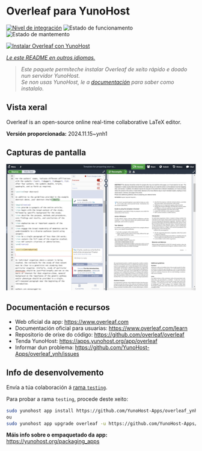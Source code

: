 <!--
NOTA: Este README foi creado automáticamente por <https://github.com/YunoHost/apps/tree/master/tools/readme_generator>
NON debe editarse manualmente.
-->

# Overleaf para YunoHost

[![Nivel de integración](https://dash.yunohost.org/integration/overleaf.svg)](https://ci-apps.yunohost.org/ci/apps/overleaf/) ![Estado de funcionamento](https://ci-apps.yunohost.org/ci/badges/overleaf.status.svg) ![Estado de mantemento](https://ci-apps.yunohost.org/ci/badges/overleaf.maintain.svg)

[![Instalar Overleaf con YunoHost](https://install-app.yunohost.org/install-with-yunohost.svg)](https://install-app.yunohost.org/?app=overleaf)

*[Le este README en outros idiomas.](./ALL_README.md)*

> *Este paquete permíteche instalar Overleaf de xeito rápido e doado nun servidor YunoHost.*  
> *Se non usas YunoHost, le a [documentación](https://yunohost.org/install) para saber como instalalo.*

## Vista xeral

Overleaf is an open-source online real-time collaborative LaTeX editor.


**Versión proporcionada:** 2024.11.15~ynh1

## Capturas de pantalla

![Captura de pantalla de Overleaf](./doc/screenshots/screenshot.png)

## Documentación e recursos

- Web oficial da app: <https://www.overleaf.com>
- Documentación oficial para usuarias: <https://www.overleaf.com/learn>
- Repositorio de orixe do código: <https://github.com/overleaf/overleaf>
- Tenda YunoHost: <https://apps.yunohost.org/app/overleaf>
- Informar dun problema: <https://github.com/YunoHost-Apps/overleaf_ynh/issues>

## Info de desenvolvemento

Envía a túa colaboración á [rama `testing`](https://github.com/YunoHost-Apps/overleaf_ynh/tree/testing).

Para probar a rama `testing`, procede deste xeito:

```bash
sudo yunohost app install https://github.com/YunoHost-Apps/overleaf_ynh/tree/testing --debug
ou
sudo yunohost app upgrade overleaf -u https://github.com/YunoHost-Apps/overleaf_ynh/tree/testing --debug
```

**Máis info sobre o empaquetado da app:** <https://yunohost.org/packaging_apps>
